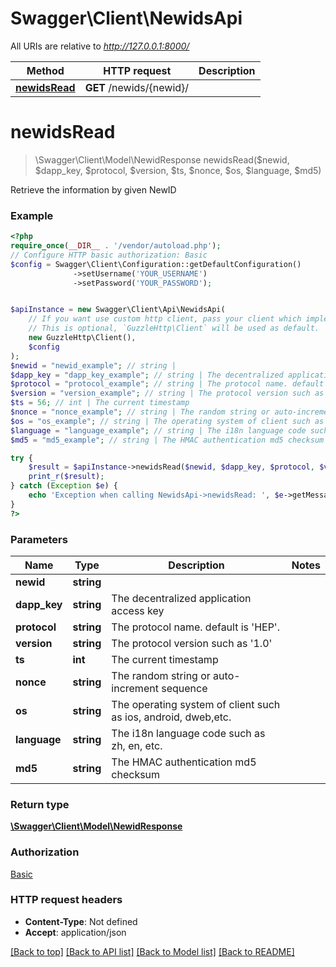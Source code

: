 # Swagger\Client\NewidsApi

All URIs are relative to *http://127.0.0.1:8000/*

Method | HTTP request | Description
------------- | ------------- | -------------
[**newidsRead**](NewidsApi.md#newidsRead) | **GET** /newids/{newid}/ | 

# **newidsRead**
> \Swagger\Client\Model\NewidResponse newidsRead($newid, $dapp_key, $protocol, $version, $ts, $nonce, $os, $language, $md5)



Retrieve the information by given NewID

### Example
```php
<?php
require_once(__DIR__ . '/vendor/autoload.php');
// Configure HTTP basic authorization: Basic
$config = Swagger\Client\Configuration::getDefaultConfiguration()
              ->setUsername('YOUR_USERNAME')
              ->setPassword('YOUR_PASSWORD');


$apiInstance = new Swagger\Client\Api\NewidsApi(
    // If you want use custom http client, pass your client which implements `GuzzleHttp\ClientInterface`.
    // This is optional, `GuzzleHttp\Client` will be used as default.
    new GuzzleHttp\Client(),
    $config
);
$newid = "newid_example"; // string | 
$dapp_key = "dapp_key_example"; // string | The decentralized application access key
$protocol = "protocol_example"; // string | The protocol name. default is 'HEP'.
$version = "version_example"; // string | The protocol version such as '1.0'
$ts = 56; // int | The current timestamp
$nonce = "nonce_example"; // string | The random string or auto-increment sequence
$os = "os_example"; // string | The operating system of client such as ios, android, dweb,etc.
$language = "language_example"; // string | The i18n language code such as zh, en, etc.
$md5 = "md5_example"; // string | The HMAC authentication md5 checksum

try {
    $result = $apiInstance->newidsRead($newid, $dapp_key, $protocol, $version, $ts, $nonce, $os, $language, $md5);
    print_r($result);
} catch (Exception $e) {
    echo 'Exception when calling NewidsApi->newidsRead: ', $e->getMessage(), PHP_EOL;
}
?>
```

### Parameters

Name | Type | Description  | Notes
------------- | ------------- | ------------- | -------------
 **newid** | **string**|  |
 **dapp_key** | **string**| The decentralized application access key |
 **protocol** | **string**| The protocol name. default is &#x27;HEP&#x27;. |
 **version** | **string**| The protocol version such as &#x27;1.0&#x27; |
 **ts** | **int**| The current timestamp |
 **nonce** | **string**| The random string or auto-increment sequence |
 **os** | **string**| The operating system of client such as ios, android, dweb,etc. |
 **language** | **string**| The i18n language code such as zh, en, etc. |
 **md5** | **string**| The HMAC authentication md5 checksum |

### Return type

[**\Swagger\Client\Model\NewidResponse**](../Model/NewidResponse.md)

### Authorization

[Basic](../../README.md#Basic)

### HTTP request headers

 - **Content-Type**: Not defined
 - **Accept**: application/json

[[Back to top]](#) [[Back to API list]](../../README.md#documentation-for-api-endpoints) [[Back to Model list]](../../README.md#documentation-for-models) [[Back to README]](../../README.md)

